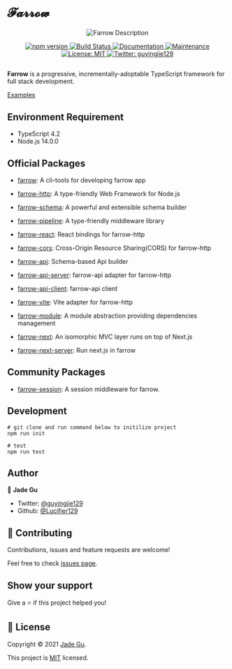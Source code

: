# 𝓕𝓪𝓻𝓻𝓸𝔀

<p align="center">
  <img src="./docs/assets/farrow-description.png" alt="Farrow Description">
</p>

<p align="center">
  <a href="https://www.npmjs.com/package/farrow-http" rel="nofollow">
    <img alt="npm version" src="https://img.shields.io/npm/v/farrow-http.svg?style=flat" style="max-width:100%;">
  </a>
  <a href="https://travis-ci.org/Lucifier129/farrow" rel="nofollow">
    <img alt="Build Status" src="https://travis-ci.org/Lucifier129/farrow.svg?branch=master" style="max-width:100%;">
  </a>
  <a href="https://github.com/Lucifier129/farrow#readme">
    <img alt="Documentation" src="https://img.shields.io/badge/documentation-yes-brightgreen.svg" style="max-width:100%;">
  </a>
  <a href="https://github.com/Lucifier129/farrow/graphs/commit-activity">
    <img alt="Maintenance" src="https://img.shields.io/badge/Maintained%3F-yes-green.svg" style="max-width:100%;">
  </a>
  <a href="https://github.com/Lucifier129/farrow/blob/master/LICENSE">
    <img alt="License: MIT" src="https://img.shields.io/badge/License-MIT-yellow.svg" style="max-width:100%;">
  </a>
  <a href="https://twitter.com/guyingjie129" rel="nofollow">
    <img alt="Twitter: guyingjie129" src="https://img.shields.io/twitter/follow/guyingjie129.svg?style=social" style="max-width:100%;">
  </a>
</p>

<h2></h2>

**Farrow** is a progressive, incrementally-adoptable TypeScript framework for full stack development.

[Examples](./examples)

## Environment Requirement

- TypeScript 4.2
- Node.js 14.0.0

## Official Packages

- [farrow](./packages/farrow/README.md): A cli-tools for developing farrow app

- [farrow-http](./packages/farrow-http/README.md): A type-friendly Web Framework for Node.js

- [farrow-schema](./packages/farrow-schema/README.md): A powerful and extensible schema builder

- [farrow-pipeline](./packages/farrow-pipeline/README.md): A type-friendly middleware library

- [farrow-react](./packages/farrow-react/README.md): React bindings for farrow-http

- [farrow-cors](./packages/farrow-cors/README.md): Cross-Origin Resource Sharing(CORS) for farrow-http

- [farrow-api](./packages/farrow-api/README.md): Schema-based Api builder

- [farrow-api-server](./packages/farrow-api-server/README.md): farrow-api adapter for farrow-http

- [farrow-api-client](./packages/farrow-api-client/README.md): farrow-api client

- [farrow-vite](./packages/farrow-vite/README.md): Vite adapter for farrow-http

- [farrow-module](./packages/farrow-module/README.md): A module abstraction providing dependencies management

- [farrow-next](./packages/farrow-next/README.md): An isomorphic MVC layer runs on top of Next.js

- [farrow-next-server](./packages/farrow-next-server/README.md): Run next.js in farrow

## Community Packages

- [farrow-session](https://github.com/tqma113/farrow-session): A session middleware for farrow.

## Development

```shell
# git clone and run command below to initilize project
npm run init

# test
npm run test
```

## Author

👤 **Jade Gu**

- Twitter: [@guyingjie129](https://twitter.com/guyingjie129)
- Github: [@Lucifier129](https://github.com/Lucifier129)

## 🤝 Contributing

Contributions, issues and feature requests are welcome!

Feel free to check [issues page](https://github.com/Lucifier129/farrow/issues).

## Show your support

Give a ⭐️ if this project helped you!

## 📝 License

Copyright © 2021 [Jade Gu](https://github.com/Lucifier129).

This project is [MIT](https://github.com/Lucifier129/farrow/blob/master/LICENSE) licensed.
